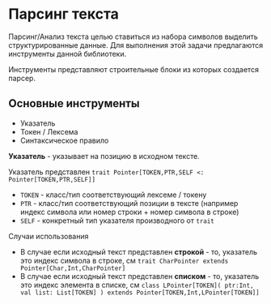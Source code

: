 Парсинг текста
==============

Парсинг/Анализ текста целью ставиться из набора символов выделить структурированные данные.
Для выполнения этой задачи предлагаются инструменты данной библиотеки.

Инструменты представляют строительные блоки из которых создается парсер.

Основные инструменты
--------------------

- Указатель
- Токен / Лексема
- Синтаксическое правило 

**Указатель** - указывает на позицию в исходном тексте. 

Указатель представлен `trait Pointer[TOKEN,PTR,SELF <: Pointer[TOKEN,PTR,SELF]]`

- `TOKEN` - класс/тип соответствующий лексеме / токену
- `PTR` - класс/тип соответствующий позиции в тексте (например индекс символа или номер строки + номер символа в строке)
- `SELF` - конкретный тип указателя производного от `trait`

Случаи использования

- В случае если исходный текст представлен **строкой** - то, указатель это индекс символа в строке,
  см `trait CharPointer extends Pointer[Char,Int,CharPointer]`
- В случае если исходный текст представлен **списком** - то, указатель это индекс элемента в списке,
  см `class LPointer[TOKEN]( ptr:Int, val list: List[TOKEN] ) extends Pointer[TOKEN,Int,LPointer[TOKEN]]`

